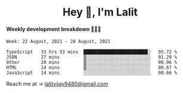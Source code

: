 <h1 align="center">Hey 👋, I'm Lalit</h1>

#### Weekly development breakdown 👨🏻‍💻
<!--START_SECTION:waka-->
```text
Week: 22 August, 2021 - 28 August, 2021

TypeScript   33 hrs 53 mins  ████████████████████████░   95.72 % 
JSON         27 mins         ▒░░░░░░░░░░░░░░░░░░░░░░░░   01.29 % 
Other        20 mins         ▒░░░░░░░░░░░░░░░░░░░░░░░░   00.96 % 
HTML         14 mins         ▒░░░░░░░░░░░░░░░░░░░░░░░░   00.67 % 
JavaScript   14 mins         ░░░░░░░░░░░░░░░░░░░░░░░░░   00.66 % 
```
<!--END_SECTION:waka-->

Reach me at → lalitvijay9480@gmail.com
